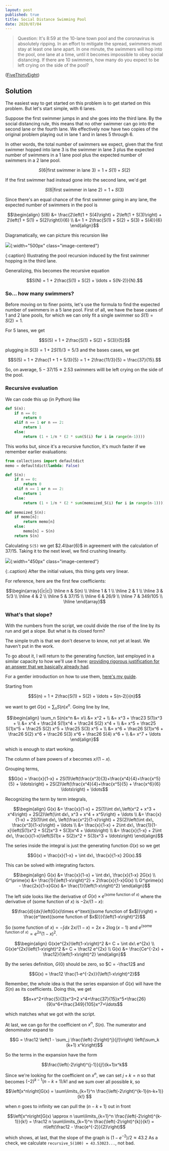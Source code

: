 ```yaml
---
layout: post
published: true
title: Social Distance Swimming Pool
date: 2020/07/04
---
```


>Question: It's 8:59 at the 10-lane town pool and the coronavirus is absolutely ripping. In an effort to mitigate the spread, swimmers must stay at least one lane apart. In one minute, the swimmers will hop into the pool, one lane at a time, until it becomes impossible to obey social distancing. If there are 10 swimmers, how many do you expect to be left crying on the side of the pool?

<!--more-->

([FiveThirtyEight](URL))

## Solution

The easiest way to get started on this problem is to get started on this problem. But let's start simple, with $6$ lanes.

Suppose the first swimmer jumps in and she goes into the third lane. By the social distancing rule, this means that no other swimmer can go into the second lane or the fourth lane. We effectively now have two copies of the original problem playing out in lane $1$ and in lanes $5$ through $6$.

In other words, the total number of swimmers we expect, given that the first swimmer hopped into lane $3$ is the swimmer in lane $3$ plus the expected number of swimmers in a $1$ lane pool plus the expected number of swimmers in a $2$ lane pool.

$$S(6 | \text{first swimmer in lane 3}) = 1 + S(1) + S(2)$$

If the first swimmer had instead gone into the second lane, we'd get 

$$S(6 | \text{first swimmer in lane 2}) = 1 + S(3)$$

Since there's an equal chance of the first swimmer going in any lane, the expected number of swimmers in the pool is

$$\begin{align}
S(6) &= \frac{2\left(1 + S(4)\right) + 2\left(1 + S(3)\right) + 2\left(1 + S(1) + S(2)\right)}{6} \\
     &= 1 + 2\frac{S(1) + S(2) + S(3) + S(4)}{6}
\end{align}$$

Diagramatically, we can picture this recursion like

![](/img/2020-07-06-social-distance-pool-animation.gif){:width="500px" class="image-centered"}

{:caption}
Illustrating the pool recursion induced by the first swimmer hopping in the third lane.

Generalizing, this becomes the recursive equation

$$S(N) = 1 + 2\frac{S(1) + S(2) + \ldots + S(N-2)}{N}.$$

### So... how many swimmers?

Before moving on to finer points, let's use the formula to find the expected number of swimmers in a $5$ lane pool. First of all, we have the base cases of $1$ and $2$ lane pools, for which we can only fit a single swimmer so $S(1) = S(2) = 1.$ 

For $5$ lanes, we get

$$S(5) = 1 + 2\frac{S(1) + S(2) + S(3)}{5}$$

plugging in $S(3) = 1 + 2S(1)/3 = 5/3$ and the bases cases, we get

$$S(5) = 1 + 2\frac{1 + 1 + 5/3}{5} = 1 + 2\frac{11/3}{5} = \frac{37}{15}.$$

So, on average, $5 - 37/15 \approx 2.53$ swimmers willl be left crying on the side of the pool.

### Recursive evaluation

We can code this up (in Python) like

```python
def S(n):
    if n == 0:
        return 0
    elif n == 1 or n == 2:
        return 1
    else:
        return (1 + 1/n * (2 * sum(S(i) for i in range(n-1))))
```

This works but, since it's a recursive function, it's much faster if we remember earlier evaluations:

```python
from collections import defaultdict
memo = defaultdict(lambda: False)

def S(n):
    if n == 0:
        return 0
    elif n == 1 or n == 2:
        return 1
    else:
        return (1 + 1/n * (2 * sum(memoized_S(i) for i in range(n-1))))
        
def memoized_S(n):
    if memo[n]:
        return memo[n]
    else:
        memo[n] = S(n)
    return S(n)
```

Calculating `S(5)` we get $2.4\bar{6}$ in agreement with the calculation of $37/15$. Taking it to the next level, we find crushing linearity.

![](/img/2020-07-03-social-distancing-pool.png){:width="450px" class="image-centered"}

{:.caption}
After the initial values, this thing gets very linear.

For reference, here are the first few coefficients:

$$\begin{array}{|c|c|} \hline
n & S(n) \\ \hline
1 & 1 \\ \hline
2 & 1 \\ \hline
3 & 5/3 \\ \hline
4 & 2 \\ \hline
5 & 37/15 \\ \hline
6 & 26/9 \\ \hline 
7 & 349/105 \\ \hline
\end{array}$$

### What's that slope?

With the numbers from the script, we could divide the rise of the line by its run and get a slope. But what is its closed form?

The simple truth is that we don't deserve to know, not yet at least. We haven't put in the work.

To go about it, I will return to the generating function, last employed in a similar capacity to how we'll use it here: [providing rigorous justification for an answer that we basically already had](https://joshmaxsilverman.github.io/2020-04-11-spam-attack/).

For a gentler introduction on how to use them, [here's my guide](/img/generating-dice.pdf).

Starting from

$$S(n) = 1 + 2\frac{S(1) + S(2) + \ldots + S(n-2)}{n}$$

we want to get $G(x) = \sum_n S(n)x^n.$ Going line by line,

$$\begin{align}
\sum_n S(n)x^n &= x\\
&= x^2 + \\
&= x^3 + \frac23 S(1)x^3 + \\
&= x^4 + \frac24 S(1)x^4 + \frac24 S(2) x^4 + \\
&= x^5 + \frac25 S(1)x^5 + \frac25 S(2) x^5 + \frac25 S(3) x^5 + \\
&= x^6 + \frac26 S(1)x^6 + \frac26 S(2) x^6 + \frac26 S(3) x^6 + \frac26 S(4) x^6 + \\
&= x^7 + \ldots
\end{align}$$

which is enough to start working.

The column of bare powers of $x$ becomes $x/(1-x).$ 

Grouping terms,

$$G(x) = \frac{x}{1-x} + 2S(1)\left(\frac{x^3}{3}+\frac{x^4}{4}+\frac{x^5}{5} + \ldots\right) + 2S(2)\left(\frac{x^4}{4}+\frac{x^5}{5} + \frac{x^6}{6} \ldots\right) + \ldots$$

Recognizing the term by term integrals,

$$\begin{align}
G(x) &= \frac{x}{1-x} + 2S(1)\int dx\,\left(x^2 + x^3 + x^4\right) + 2S(2)\left(\int dx\, x^3 + x^4 + x^5\right) + \ldots \\
     &= \frac{x}{1-x} + 2S(1)\int dx\, \left(\frac{x^2}{1-x}\right) + 2S(2)\left(\int dx\, \frac{x^3}{1-x}\right) + \ldots \\
     &= \frac{x}{1-x} + 2\int dx\, \frac{1}{1-x}\left(S(1)x^2 + S(2)x^3 + S(3)x^4 + \ldots\right) \\
     &= \frac{x}{1-x} + 2\int dx\, \frac{x}{1-x}\left(S(1)x + S(2)x^2 + S(3)x^3 + \ldots\right)
\end{align}$$

The series inside the integral is just the generating function $G(x)$ so we get

$$G(x) = \frac{x}{1-x} + \int dx\, \frac{x}{1-x} 2G(x).$$

This can be solved with integrating factors.

$$\begin{align}
G(x) &= \frac{x}{1-x} + \int dx\, \frac{x}{1-x} 2G(x) \\
G^\prime(x) &= \frac{1}{\left(1-x\right)^2} + 2\frac{x}{1-x}G(x) \\
G^\prime(x) - \frac{2x}{1-x}G(x) &= \frac{1}{\left(1-x\right)^2} 
\end{align}$$

The left side looks like the derivative of $G(x)\times e^\text{(some function of $x$)}$ where the derivative of $\text{(some function of $x$)}$ is $-2x/(1-x)$:

$$\frac{d}{dx}\left(G(x)\times e^\text{(some function of $x$)}\right) = \frac{e^\text{(some function of $x$)}}{\left(1-x\right)^2}$$

So $\text{(some function of $x$)} = -\int dx\ 2x/(1-x) = 2x + 2\log(x-1)$ and $e^\text{(some function of $x$)} = e^{2x}\left(1-x\right)^2$.

$$\begin{align}
G(x)e^{2x}\left(1-x\right)^2 &= C + \int dx\ e^{2x} \\
G(x)e^{2x}\left(1-x\right)^2 &= C + \frac12 e^{2x} \\
G(x) &= \frac{Ce^{-2x} + \frac12}{\left(1-x\right)^2}
\end{align}$$

By the series definition, $G(0)$ should be zero, so $C = -\frac12$ and

$$G(x) = \frac12 \frac{1-e^{-2x}}{\left(1-x\right)^2}$$

Remember, the whole idea is that the series expansion of $G(x)$ will have the $S(n)$ as its coefficients. Doing this, we get

$$x+x^2+\frac{5}{3}x^3+2 x^4+\frac{37}{15}x^5+\frac{26}{9}x^6+\frac{349}{105}x^7+\ldots$$

which matches what we got with the script.

At last, we can go for the coefficient on $x^n$, $S(n).$ The numerator and denominator expand to 

$$G = \frac12 \left(1 - \sum_j \frac{\left(-2\right)^j}{j!}\right) \left(\sum_k (k+1) x^k\right)$$

So the terms in the expansion have the form 

$$\frac{\left(-2\right)^{j-1}}{j!}(k+1)x^k$$

Since we're looking for the coefficient on $x^n,$ we can set $j + k = n$ so that becomes $\left(-2\right)^{k-1}(n-k+1)/k!$ and we sum over all possible $k$, so

$$\left[x^n\right]G(x) = \sum\limits_{k=1}^n \frac{\left(-2\right)^{k-1}(n-k+1)}{k!} $$

when $n$ goes to infinity we can pull the $(n-k+1)$ out in front

$$\left[x^n\right]G(x) \approx n \sum\limits_{k=1}^n \frac{\left(-2\right)^{k-1}}{k!} = \frac12 n \sum\limits_{k=1}^n \frac{\left(-2\right)^{k}}{k!} = n\left(\frac12 - \frac{e^{-2}}{2}\right)$$

which shows, at last, that the slope of the graph is $\left(1-e^{-2}\right)/2 \approx 43.2$ As a check, we calculate `recursive_S(100) = 43.53023...`, not bad.
